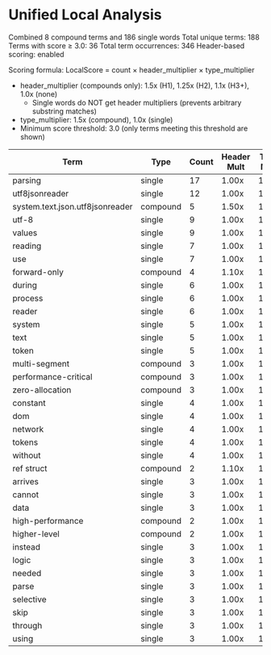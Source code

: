 # Unified Local Analysis

Combined 8 compound terms and 186 single words
Total unique terms: 188
Terms with score ≥ 3.0: 36
Total term occurrences: 346
Header-based scoring: enabled

Scoring formula: LocalScore = count × header_multiplier × type_multiplier
- header_multiplier (compounds only): 1.5x (H1), 1.25x (H2), 1.1x (H3+), 1.0x (none)
  - Single words do NOT get header multipliers (prevents arbitrary substring matches)
- type_multiplier: 1.5x (compound), 1.0x (single)
- Minimum score threshold: 3.0 (only terms meeting this threshold are shown)

| Term | Type | Count | Header Mult | Type Mult | Local Score |
|------|------|-------|-------------|-----------|-------------|
| parsing | single | 17 | 1.00x | 1.00x | 17.0 |
| utf8jsonreader | single | 12 | 1.00x | 1.00x | 12.0 |
| system.text.json.utf8jsonreader | compound | 5 | 1.50x | 1.50x | 11.2 |
| utf-8 | single | 9 | 1.00x | 1.00x | 9.0 |
| values | single | 9 | 1.00x | 1.00x | 9.0 |
| reading | single | 7 | 1.00x | 1.00x | 7.0 |
| use | single | 7 | 1.00x | 1.00x | 7.0 |
| forward-only | compound | 4 | 1.10x | 1.50x | 6.6 |
| during | single | 6 | 1.00x | 1.00x | 6.0 |
| process | single | 6 | 1.00x | 1.00x | 6.0 |
| reader | single | 6 | 1.00x | 1.00x | 6.0 |
| system | single | 5 | 1.00x | 1.00x | 5.0 |
| text | single | 5 | 1.00x | 1.00x | 5.0 |
| token | single | 5 | 1.00x | 1.00x | 5.0 |
| multi-segment | compound | 3 | 1.00x | 1.50x | 4.5 |
| performance-critical | compound | 3 | 1.00x | 1.50x | 4.5 |
| zero-allocation | compound | 3 | 1.00x | 1.50x | 4.5 |
| constant | single | 4 | 1.00x | 1.00x | 4.0 |
| dom | single | 4 | 1.00x | 1.00x | 4.0 |
| network | single | 4 | 1.00x | 1.00x | 4.0 |
| tokens | single | 4 | 1.00x | 1.00x | 4.0 |
| without | single | 4 | 1.00x | 1.00x | 4.0 |
| ref struct | compound | 2 | 1.10x | 1.50x | 3.3 |
| arrives | single | 3 | 1.00x | 1.00x | 3.0 |
| cannot | single | 3 | 1.00x | 1.00x | 3.0 |
| data | single | 3 | 1.00x | 1.00x | 3.0 |
| high-performance | compound | 2 | 1.00x | 1.50x | 3.0 |
| higher-level | compound | 2 | 1.00x | 1.50x | 3.0 |
| instead | single | 3 | 1.00x | 1.00x | 3.0 |
| logic | single | 3 | 1.00x | 1.00x | 3.0 |
| needed | single | 3 | 1.00x | 1.00x | 3.0 |
| parse | single | 3 | 1.00x | 1.00x | 3.0 |
| selective | single | 3 | 1.00x | 1.00x | 3.0 |
| skip | single | 3 | 1.00x | 1.00x | 3.0 |
| through | single | 3 | 1.00x | 1.00x | 3.0 |
| using | single | 3 | 1.00x | 1.00x | 3.0 |

